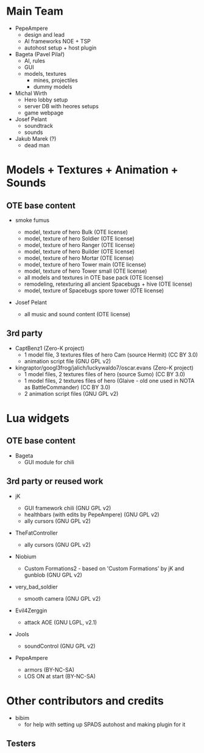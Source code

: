 Main Team
=========

* PepeAmpere
	- design and lead
	- AI frameworks NOE + TSP
	- autohost setup + host plugin
* Bageta (Pavel Pilař)
	- AI, rules
	- GUI
	- models, textures
		- mines, projectiles
		- dummy models
* Michal Wirth
	- Hero lobby setup
	- server DB with heores setups
	- game webpage
* Josef Pelant
	- soundtrack
	- sounds
* Jakub Marek (?)
	- dead man 

Models + Textures + Animation + Sounds
======================================

OTE base content
----------------

* smoke fumus
	- model, texture of hero Bulk (OTE license)
	- model, texture of hero Soldier (OTE license)
	- model, texture of hero Ranger (OTE license)
	- model, texture of hero Builder (OTE license)
	- model, texture of hero Mortar (OTE license)
	- model, texture of hero Tower main (OTE license)
	- model, texture of hero Tower small (OTE license)
	- all models and textures in OTE base pack (OTE license)
	- remodeling, retexturing all ancient Spacebugs + hive (OTE license)
	- model, texture of Spacebugs spore tower (OTE license)
	
* Josef Pelant
	- all music and sound content (OTE license)

3rd party
---------
	
* CaptBenz1 (Zero-K project)
	- 1 model file, 3 textures files of hero Cam (source Hermit) (CC BY 3.0)
	- animation script file (GNU GPL v2)
* kingraptor/googl3frog/jalich/luckywaldo7/oscar.evans (Zero-K project)
	- 1 model files, 2 textures files of hero (source Sumo) (CC BY 3.0)
	- 1 model files, 2 textures files of hero (Glaive - old one used in NOTA as BattleCommander) (CC BY 3.0)
	- 2 animation script files (GNU GPL v2)	

Lua widgets
===========

OTE base content
----------------

* Bageta
	- GUI module for chili

3rd party or reused work
------------------------

* jK
	- GUI framework chili (GNU GPL v2)
	- healthbars (with edits by PepeAmpere) (GNU GPL v2)
	- ally cursors (GNU GPL v2)
	
* TheFatController
	- ally cursors (GNU GPL v2)

* Niobium
	- Custom Formations2 - based on 'Custom Formations' by jK and gunblob (GNU GPL v2)

* very_bad_soldier
	- smooth camera (GNU GPL v2)
	
* Evil4Zerggin
	- attack AOE (GNU LGPL, v2.1)
	
* Jools
	- soundControl (GNU GPL v2)

* PepeAmpere
	- armors (BY-NC-SA)
	- LOS ON at start (BY-NC-SA)
	
Other contributors and credits
==============================

* bibim
	- for help with setting up SPADS autohost and making plugin for it

Testers
-------


